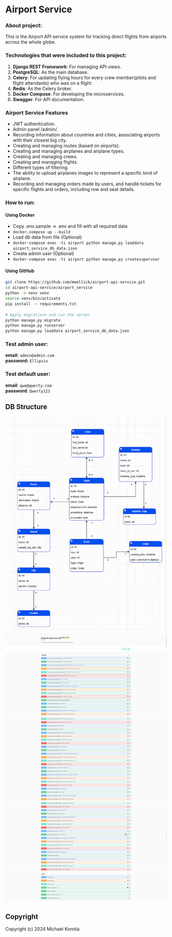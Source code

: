 # Airport Service

### About project:

This is the Airport API service system for tracking direct flights from airports across the whole globe.

### Technologies that were included to this project:

1. **Django REST Framework**: For managing API views.
2. **PostgreSQL**: As the main database.
3. **Celery**: For updating flying hours for every crew member(pilots and flight attendants) who was on a flight.
4. **Redis**: As the Celery broker.
5. **Docker Compose**: For developing the microservices.
6. **Swagger**: For API documentation.

### Airport Service Features

* JWT authentication.
* Admin panel /admin/.
* Recording information about countries and cities, associating airports with their closest big city.
* Creating and managing routes (based on airports).
* Creating and managing airplanes and airplane types.
* Creating and managing crews.
* Creating and managing flights.
* Different types of filtering.
* The ability to upload airplanes images to represent a specific kind of airplane.
* Recording and managing orders made by users, and handle tickets for specific flights and orders, including row and seat details.

### How to run:
#### Using Docker

- Copy .env.sample -> .env and fill with all required data
- `docker-compose up --build`
- Load db data from file (Optional)
- `docker-compose exec -ti airport python manage.py loaddata airport_service_db_data.json`
- Create admin user (Optional)
- `docker-compose exec -ti airport python manage.py createsuperuser`

#### Using GitHub
```bash
git clone https://github.com/mwellick/airport-api-service.git
cd airport-api-service/airport_service
python -m venv venv
source venv/bin/activate
pip install -r requirements.txt

# Apply migrations and run the server
python manage.py migrate
python manage.py runserver
python manage.py loaddata airport_service_db_data.json
```

### Test admin user:

**email:** `admin@admin.com`  
**password:** `Ellipsis`

### Test default user:

**email**: `qwe@qwerty.com`  
**password**: `Qwerty123`
## DB Structure
![Api Diagram](airport_diagram.png)
![Api Interface](api_doc1.png)
![Api Interface](api_doc2.png)
![Api Interface](api_doc3.png)
![Api Interface](api_doc4.png)

## Copyright
Copyright (c) 2024 Michael Korotia
